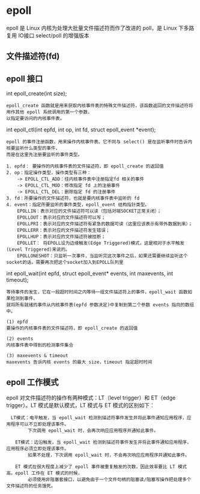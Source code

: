 epoll
===

epoll 是 Linux 内核为处理大批量文件描述符而作了改进的 poll，是 Linux 下多路复用 IO接口 select/poll 的增强版本


文件描述符(fd)
---
    
    


epoll 接口
----
int epoll_create(int size);
    
    epoll_create 函数就是用来获取内核事件表的特殊文件描述符，该函数返回的文件描述符将用作其他 epoll 系统调用的第一个参数，
    以指定要访问的内核事件表。
    
int epoll_ctl(int epfd, int op, int fd, struct epoll_event *event);

    epoll 的事件注册函数，用来操作内核事件表。它不同与 select() 是在监听事件时告诉内核要监听什么类型的事件，
    而是在这里先注册要监听的事件类型。
    
    1. epfd： 要操作的内核事件表的文件描述符，即 epoll_create 的返回值
    2. op：指定操作类型，操作类型有三种：
        -> EPOLL_CTL_ADD：往内核事件表中注册指定fd 相关的事件
        -> EPOLL_CTL_MOD：修改指定 fd 上的注册事件
        -> EPOLL_CTL_DEL：删除指定 fd 的注册事件
    3. fd：所要操作的文件描述符，也就是要内核事件表中监听的 fd
    4. event：指定所要监听的事件类型，epoll_event 结构指针类型。
        EPOLLIN：表示对应的文件描述符可以读（包括对端SOCKET正常关闭）；
        EPOLLOUT：表示对应的文件描述符可以写；
        EPOLLPRI：表示对应的文件描述符有紧急的数据可读（这里应该表示有带外数据到来）；
        EPOLLERR：表示对应的文件描述符发生错误；
        EPOLLHUP：表示对应的文件描述符被挂断；
        EPOLLET： 将EPOLL设为边缘触发(Edge Triggered)模式，这是相对于水平触发(Level Triggered)来说的。
        EPOLLONESHOT：只监听一次事件，当监听完这次事件之后，如果还需要继续监听这个socket的话，需要再次把这个socket加入到EPOLL队列里
    
int epoll_wait(int epfd, struct epoll_event* events, int maxevents, int timeout);

    等待事件的发生，它在一段超时时间之内等待一组文件描述符上的事件，epoll_wait 函数如果检测到事件，
    就将所有就绪的事件从内核事件表(epfd 参数决定)中复制到第二个参数 events 指向的数组中。
    
    (1) epfd
    要操作的内核事件表的文件描述符，即 epoll_create 的返回值
    
    (2) events
    内核事件表中得到的检测事件集合
    
    (3) maxevents & timeout
    maxevents 告诉内核 events 的最大 size，timeout 指定超时时间
    
epoll 工作模式
---

epoll 对文件描述符的操作有两种模式：LT（level trigger）和 ET（edge trigger）。LT 模式是默认模式，LT 模式与 ET 模式的区别如下：

    　LT模式：电平触发，当 epoll_wait 检测到描述符事件发生并将此事件通知应用程序，应用程序可以不立即处理该事件。
            下次调用 epoll_wait 时，会再次响应应用程序并通知此事件。
    
    　　ET模式：边沿触发，当 epoll_wait 检测到描述符事件发生并将此事件通知应用程序，应用程序必须立即处理该事件。
            如果不处理，下次调用 epoll_wait 时，不会再次响应应用程序并通知此事件。
    
    　　ET 模式在很大程度上减少了 epoll 事件被重复触发的次数，因此效率要比 LT 模式高。epoll 工作在 ET 模式的时候，
            必须使用非阻塞套接口，以避免由于一个文件句柄的阻塞读/阻塞写操作把处理多个文件描述符的任务饿死。

    
